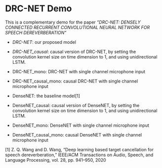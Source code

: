# DRC-NET Demo
This is a complementary demo for the paper *"DRC-NET: DENSELY CONNECTED RECURRENT CONVOLUTIONAL NEURAL NETWORK FOR SPEECH DEREVERBERATION"*

- *DRC-NET*: our proposed model

- *DRC-NET_causal*: causal version of DRC-NET, by setting the convolution kernel size on time dimension to 1, and using unidirectional LSTM.

- DRC-NET_mono: DRC-NET with single channel microphone input 

- DRC-NET_causal_mono: causal DRC-NET with single channel microphone input

- DenseNET: the baseline model[1]

- DenseNET_causal: causal version of DenseNET, by setting the convolution kernel size on time dimension to 1, and using unidirectional LSTM.

- DenseNET_mono: DenseNET with single channel microphone input 

- DenseNET_causal_mono: causal DenseNET with single channel microphone input

[1] Z. Q. Wang and D. Wang, “Deep learning based target cancellation for speech dereverberation,” IEEE/ACM Transactions on Audio, Speech, and Language Processing, vol. 28, pp. 941–950, 2020
